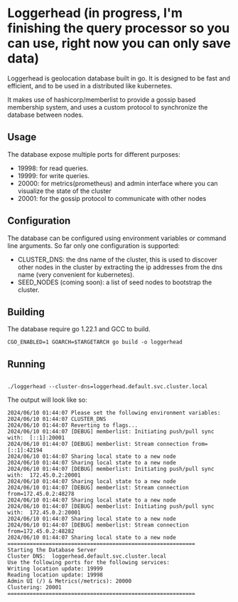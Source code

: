 # Loggerhead (in progress, I'm finishing the query processor so you can use, right now you can only save data)

Loggerhead is geolocation database built in go. It is designed to be fast and efficient, and to be used in a distributed
like kubernetes.

It makes use of hashicorp/memberlist to provide a gossip based membership system, and uses a custom protocol to
synchronize the database between nodes.

## Usage

The database expose multiple ports for different purposes:

- 19998: for read queries.
- 19999: for write queries.
- 20000: for metrics(prometheus) and admin interface where you can visualize the state of the cluster
- 20001: for the gossip protocol to communicate with other nodes

## Configuration

The database can be configured using environment variables or command line arguments.
So far only one configuration is supported:

- CLUSTER_DNS: the dns name of the cluster, this is used to discover other nodes in the cluster by extracting the
  ip addresses from the dns name (very convenient for kubernetes).
- SEED_NODES (coming soon): a list of seed nodes to bootstrap the cluster.

## Building

The database require go 1.22.1 and GCC to build.

```shell
CGO_ENABLED=1 GOARCH=$TARGETARCH go build -o loggerhead
```

## Running

```shell

./loggerhead --cluster-dns=loggerhead.default.svc.cluster.local

```

The output will look like so:

```
2024/06/10 01:44:07 Please set the following environment variables:
2024/06/10 01:44:07 CLUSTER_DNS
2024/06/10 01:44:07 Reverting to flags...
2024/06/10 01:44:07 [DEBUG] memberlist: Initiating push/pull sync with:  [::1]:20001
2024/06/10 01:44:07 [DEBUG] memberlist: Stream connection from=[::1]:42194
2024/06/10 01:44:07 Sharing local state to a new node
2024/06/10 01:44:07 Sharing local state to a new node
2024/06/10 01:44:07 [DEBUG] memberlist: Initiating push/pull sync with:  172.45.0.2:20001
2024/06/10 01:44:07 Sharing local state to a new node
2024/06/10 01:44:07 [DEBUG] memberlist: Stream connection from=172.45.0.2:48278
2024/06/10 01:44:07 Sharing local state to a new node
2024/06/10 01:44:07 [DEBUG] memberlist: Initiating push/pull sync with:  172.45.0.2:20001
2024/06/10 01:44:07 Sharing local state to a new node
2024/06/10 01:44:07 [DEBUG] memberlist: Stream connection from=172.45.0.2:48282
2024/06/10 01:44:07 Sharing local state to a new node
===========================================================
Starting the Database Server
Cluster DNS:  loggerhead.default.svc.cluster.local
Use the following ports for the following services:
Writing location update: 19999
Reading location update: 19998
Admin UI (/) & Metrics(/metrics): 20000
Clustering: 20001
===========================================================

```
